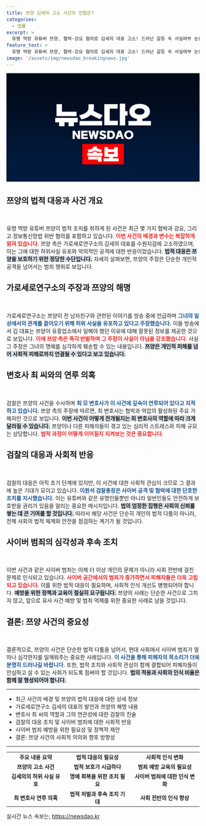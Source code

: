 ```yaml
---
title: 쯔양 김세의 고소 사건의 전말은?
categories:
  - 법률
excerpt: >
  유명 먹방 유튜버 쯔양, 협박·강요 혐의로 김세의 대표 고소! 드러난 갈등 속 사실여부 논란, 검찰 수사 속도감 UP. 유명인도 피해가는 사이버 범죄, 이 사건의 전말은? 클릭해서 확인하세요!
feature_text: >
  유명 먹방 유튜버 쯔양, 협박·강요 혐의로 김세의 대표 고소! 드러난 갈등 속 사실여부 논란, 검찰 수사 속도감 UP. 유명인도 피해가는 사이버 범죄, 이 사건의 전말은? 클릭해서 확인하세요!
image: '/assets/img/newsdao_breakingnews.jpg'
---
```


<p><img src="/assets/img/newsdao_breakingnews.jpg" alt="koreaapp 속보" /></p>

<h2 data-ke-size="size26">쯔양의 법적 대응과 사건 개요</h2>

<p data-ke-size="size16">&nbsp;</p>

<p data-ke-size="size16">유명 먹방 유튜버 쯔양이 법적 조치를 취하게 된 사건은 최근 몇 가지 협박과 강요, 그리고 정보통신망법 위반 혐의를 포함하고 있습니다. <b><span style="color: #ee2323;">이번 사건의 배경과 변수는 복잡하게 얽혀 있습니다.</span></b> 쯔양 측은 가로세로연구소의 김세의 대표를 수원지검에 고소하였으며, 이는 그에 대한 허위사실 유포와 악의적인 공격에 대한 반응이었습니다. <b><span style="background-color: #21538527;">법적 대응은 쯔양을 보호하기 위한 정당한 수단입니다.</span></b> 자세히 살펴보면, 쯔양의 주장은 단순한 개인적 공격을 넘어서는 범죄 행위로 보입니다.</p>

<h2 data-ke-size="size26">가로세로연구소의 주장과 쯔양의 해명</h2>

<p data-ke-size="size16">&nbsp;</p>

<p data-ke-size="size16">가로세로연구소는 쯔양이 전 남자친구와 관련된 이야기를 방송 중에 언급하며 <b><span style="color: #1a5490;">그녀의 일상에서의 관계를 끌어오기 위해 허위 사실을 유포하고 있다고 주장했습니다.</span></b> 이들 방송에서 김 대표는 쯔양이 유흥업소에서 일해야 했던 이유에 대해 잘못된 정보를 제공한 것으로 보입니다. <b><span style="color: #ee2323;">이에 쯔양 측은 즉각 반발하며 그 주장이 사실이 아님을 강조했습니다.</span></b> 사실 그 주장은 그녀의 명예를 심각하게 훼손할 수 있는 내용입니다. <b><span style="background-color: #21538527;">쯔양은 개인적 피해를 넘어 사회적 피해로까지 연결될 수 있다고 보고 있습니다.</span></b></p>

<h2 data-ke-size="size26">변호사 최 씨와의 연루 의혹</h2>

<p data-ke-size="size16">&nbsp;</p>

<p data-ke-size="size16">검찰은 쯔양의 사건을 수사하며 <b><span style="color: #1a5490;">최 모 변호사가 이 사건에 깊숙이 연루되어 있다고 지적하고 있습니다.</span></b> 쯔양 측의 주장에 따르면, 최 변호사는 협박과 억압의 활성화된 주요 가해자인 것으로 보입니다. <b><span style="background-color: #21538527;">이번 사건이 어떻게 전개될지는 최 변호사의 역할에 따라 크게 달라질 수 있습니다.</span></b> 쯔양이나 다른 피해자들이 겪고 있는 심리적 스트레스와 피해 규모는 상당합니다. <b><span style="color: #ee2323;">법적 과정이 어떻게 이어질지 지켜보는 것은 중요합니다.</span></b></p>

<h2 data-ke-size="size26">검찰의 대응과 사회적 반응</h2>

<p data-ke-size="size16">&nbsp;</p>

<p data-ke-size="size16">검찰의 대응은 아직 초기 단계에 있지만, 이 사건에 대한 사회적 관심이 크므로 그 결과에 높은 기대가 모이고 있습니다. <b><span style="color: #1a5490;">이원석 검찰총장은 사이버 공격 및 협박에 대한 단호한 조치를 지시했습니다.</span></b> 이는 유튜버와 같은 유명인들뿐만 아니라 일반인들도 안전하게 보호받을 권리가 있음을 알리는 중요한 메시지입니다. <b><span style="background-color: #21538527;">법의 엄정한 집행은 사회의 신뢰를 쌓는 데 큰 기여를 할 것입니다.</span></b> 따라서 해당 사건은 단순히 개인의 법적 다툼이 아니라, 전체 사회의 법적 체계와 안전을 점검하는 계기가 될 것입니다.</p>

<h2 data-ke-size="size26">사이버 범죄의 심각성과 후속 조치</h2>

<p data-ke-size="size16">&nbsp;</p>

<p data-ke-size="size16">이번 사건과 같은 사이버 범죄는 이제 더 이상 개인의 문제가 아니라 사회 전반에 걸친 문제로 인식되고 있습니다. <b><span style="color: #ee2323;">사이버 공간에서의 범죄가 증가하면서 피해자들은 더욱 고립되고 있습니다.</span></b> 이를 위한 법적 대응이 필요하며, 사회적 인식 개선도 병행되어야 합니다. <b><span style="background-color: #21538527;">예방을 위한 정책과 교육이 절실히 요구됩니다.</span></b> 쯔양의 사례는 단순한 사건으로 그치지 않고, 앞으로 유사 사건 예방 및 범죄 억제를 위한 중요한 사례로 남을 것입니다.</p>

<h2 data-ke-size="size26">결론: 쯔양 사건의 중요성</h2>

<p data-ke-size="size16">&nbsp;</p>

<p data-ke-size="size16">결론적으로, 쯔양의 사건은 단순한 법적 다툼을 넘어서, 현대 사회에서 사이버 범죄가 얼마나 심각한지를 일깨워주는 중요한 사례입니다. <b><span style="color: #1a5490;">이 사건을 통해 피해자의 목소리가 더욱 분명히 드러나길 바랍니다.</span></b> 또한, 법적 조치와 사회적 관심이 함께 결합되어 피해자들이 안심하고 살 수 있는 사회가 되도록 힘써야 할 것입니다. <b><span style="background-color: #21538527;">법의 적용과 사회의 인식 비율은 함께 잘 형성되어야 합니다.</span></b></p>

<hr>

<ul>
<li>최근 사건의 배경 및 쯔양의 법적 대응에 대한 상세 정보</li>
<li>가로세로연구소 김세의 대표의 발언과 쯔양의 해명 내용</li>
<li>변호사 최 씨의 역할과 그의 연관성에 대한 검찰의 진술</li>
<li>검찰의 대응 조치 및 사이버 범죄에 대한 사회적 반응</li>
<li>사이버 범죄 예방을 위한 필요성 및 정책적 제안</li>
<li>결론: 쯔양 사건의 사회적 의의와 향후 방향성</li>
</ul>

<hr>

<table style="width:100%; border-collapse:collapse;">
<tr>
<td style="text-align: center; height: 17px;"><b>주요 내용 요약</b></td>
<td style="text-align: center; height: 17px;"><b>법적 대응의 필요성</b></td>
<td style="text-align: center; height: 17px;"><b>사회적 인식 변화</b></td>
</tr>
<tr>
<td style="text-align: center; height: 17px;"><b>쯔양의 고소 사건</b></td>
<td style="text-align: center; height: 17px;"><b>법적 보호가 시급하다</b></td>
<td style="text-align: center; height: 17px;"><b>범죄 예방 교육의 필요성</b></td>
</tr>
<tr>
<td style="text-align: center; height: 17px;"><b>김세의의 허위 사실 유포</b></td>
<td style="text-align: center; height: 17px;"><b>명예 회복을 위한 조치 필요</b></td>
<td style="text-align: center; height: 17px;"><b>사이버 범죄에 대한 인식 변화</b></td>
</tr>
<tr>
<td style="text-align: center; height: 17px;"><b>최 변호사 연루 의혹</b></td>
<td style="text-align: center; height: 17px;"><b>법적 처벌과 후속 조치 기대</b></td>
<td style="text-align: center; height: 17px;"><b>사회 전반의 인식 향상</b></td>
</tr>
</table>
실시간 뉴스 속보는, <a href="https://newsdao.kr" rel="dofollow">https://newsdao.kr</a>


